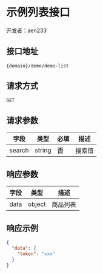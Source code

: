 # 示例列表接口

开发者：aen233

## 接口地址

`{domain}/demo/demo-list`

## 请求方式

`GET`

## 请求参数

| 字段 | 类型 | 必填  | 描述 |
| - | - | - | - |
| search | string | __否__ | 搜索值 |

## 响应参数

| 字段 | 类型 | 描述 |
| - | - | - |
| data | object | 商品列表 |

## 响应示例

```json
{
  "data": {
    "token": "xxx"
  }
}
```